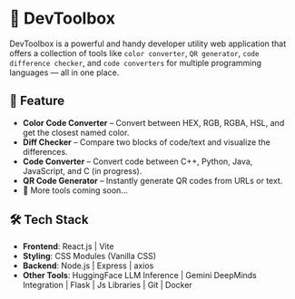 # 🧰 DevToolbox

DevToolbox is a powerful and handy developer utility web application that offers a collection of tools like  `color converter`, `QR generator`, `code difference checker`, and `code converters` for multiple programming languages — all in one place.

## 🚀 Feature

- **Color Code Converter** – Convert between HEX, RGB, RGBA, HSL, and get the closest named color.
- **Diff Checker** – Compare two blocks of code/text and visualize the differences.
- **Code Converter** – Convert code between C++, Python, Java, JavaScript, and C (in progress).
- **QR Code Generator** – Instantly generate QR codes from URLs or text.
- 🧩 More tools coming soon...

## 🛠️ Tech Stack

- **Frontend**: React.js | Vite
- **Styling**: CSS Modules (Vanilla CSS)
- **Backend**: Node.js | Express | axios
- **Other Tools**: HuggingFace LLM Inference | Gemini DeepMinds Integration | Flask | Js Libraries | Git | Docker


